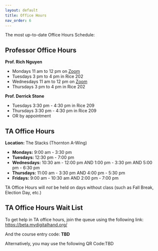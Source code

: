 ```yaml
---
layout: default
title: Office Hours
nav_order: 6
---
```


The most up-to-date Office Hours Schedule:

## Professor Office Hours

**Prof. Rich Nguyen**
* Mondays 11 am to 12 pm on [Zoom](
  https://virginia.zoom.us/j/92343596331?pwd=UEJsc2twMFBlMldwRmMxQTJkSmJtZz09&from=addon
  )
* Tuesdays 3 pm to 4 pm in Rice 202
* Wednesdays 11 am to 12 pm on [Zoom](
  https://virginia.zoom.us/j/92343596331?pwd=UEJsc2twMFBlMldwRmMxQTJkSmJtZz09&from=addon
  )
* Thursdays 3 pm to 4 pm in Rice 202

**Prof. Derrick Stone**
* Tuesdays 3:30 pm - 4:30 pm in Rice 209
* Thursdays 3:30 pm - 4:30 pm in Rice 209
* OR by appointment

## TA Office Hours

**Location:** The Stacks (Thornton A-Wing)

* **Mondays:** 9:00 am - 3:30 pm
* **Tuesdays:** 12:30 pm - 7:00 pm
* **Wednesdays:** 10:30 am - 12:00 pm AND 1:00 pm - 3:30 pm AND 5:00 pm - 6:30 pm
* **Thursdays:** 11:00 am - 3:30 pm AND 4:00 pm - 5:30 pm
* **Fridays:** 9:00 am - 10:30 am AND 2:00 pm - 7:00 pm

TA Office Hours will *not* be held on days without class (such as Fall Break, Election Day, etc.)

## TA Office Hours Wait List

To get help in TA office hours, join the queue using the following link: https://beta.mydigitalhand.org/

And the course entry code: **TBD**

Alternatively, you may use the following QR Code:TBD

[//]: ![cs3140_oh_qr.png](assets/images/cs3140_oh_qr.png)